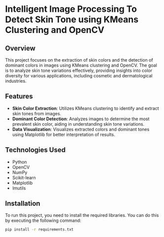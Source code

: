 # Intelligent Image Processing To Detect Skin Tone using KMeans Clustering and OpenCV

## Overview
This project focuses on the extraction of skin colors and the detection of dominant colors in images using KMeans clustering and OpenCV. The goal is to analyze skin tone variations effectively, providing insights into color diversity for various applications, including cosmetic and dermatological industries.

## Features
- **Skin Color Extraction**: Utilizes KMeans clustering to identify and extract skin tones from images.
- **Dominant Color Detection**: Analyzes images to determine the most prevalent skin color, aiding in understanding skin tone variations.
- **Data Visualization**: Visualizes extracted colors and dominant tones using Matplotlib for better interpretation of results.

## Technologies Used
- Python
- OpenCV
- NumPy
- Scikit-learn
- Matplotlib
- Imutils

## Installation
To run this project, you need to install the required libraries. You can do this by executing the following command:

```bash
pip install -r requirements.txt
